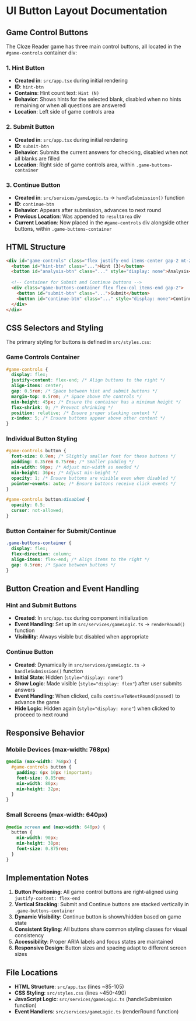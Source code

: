 # UI Button Layout Documentation

## Game Control Buttons

The Cloze Reader game has three main control buttons, all located in the `#game-controls` container div:

### 1. Hint Button
- **Created in**: `src/app.tsx` during initial rendering
- **ID**: `hint-btn`
- **Contains**: Hint count text: `Hint (N)`
- **Behavior**: Shows hints for the selected blank, disabled when no hints remaining or when all questions are answered
- **Location**: Left side of game controls area

### 2. Submit Button
- **Created in**: `src/app.tsx` during initial rendering
- **ID**: `submit-btn`
- **Behavior**: Submits the current answers for checking, disabled when not all blanks are filled
- **Location**: Right side of game controls area, within `.game-buttons-container`

### 3. Continue Button
- **Created in**: `src/services/gameLogic.ts` → `handleSubmission()` function
- **ID**: `continue-btn`
- **Behavior**: Appears after submission, advances to next round
- **Previous Location**: Was appended to `resultArea` div
- **Current Location**: Now placed in the `#game-controls` div alongside other buttons, within `.game-buttons-container`

## HTML Structure

```html
<div id="game-controls" class="flex justify-end items-center gap-2 mt-2 min-h-[45px]">
  <button id="hint-btn" class="...">Hint (3)</button>
  <button id="analysis-btn" class="..." style="display: none">Analysis</button>
  
  <!-- Container for Submit and Continue buttons -->
  <div class="game-buttons-container flex flex-col items-end gap-2">
    <button id="submit-btn" class="...">Submit</button>
    <button id="continue-btn" class="..." style="display: none">Continue</button>
  </div>
</div>
```

## CSS Selectors and Styling

The primary styling for buttons is defined in `src/styles.css`:

### Game Controls Container
```css
#game-controls {
  display: flex;
  justify-content: flex-end; /* Align buttons to the right */
  align-items: center;
  gap: 0.5rem; /* Space between hint and submit buttons */
  margin-top: 0.5rem; /* Space above the controls */
  min-height: 45px; /* Ensure the container has a minimum height */
  flex-shrink: 0; /* Prevent shrinking */
  position: relative; /* Ensure proper stacking context */
  z-index: 5; /* Ensure buttons appear above other content */
}
```

### Individual Button Styling
```css
#game-controls button {
  font-size: 0.9em; /* Slightly smaller font for these buttons */
  padding: 0.35rem 0.75rem; /* Smaller padding */
  min-width: 90px; /* Adjust min-width as needed */
  min-height: 36px; /* Adjust min-height */
  opacity: 1; /* Ensure buttons are visible even when disabled */
  pointer-events: auto; /* Ensure buttons receive click events */
}

#game-controls button:disabled {
  opacity: 0.5;
  cursor: not-allowed;
}
```

### Button Container for Submit/Continue
```css
.game-buttons-container {
  display: flex;
  flex-direction: column;
  align-items: flex-end; /* Align items to the right */
  gap: 0.5rem; /* Space between buttons */
}
```

## Button Creation and Event Handling

### Hint and Submit Buttons
- **Created**: In `src/app.tsx` during component initialization
- **Event Handling**: Set up in `src/services/gameLogic.ts` → `renderRound()` function
- **Visibility**: Always visible but disabled when appropriate

### Continue Button
- **Created**: Dynamically in `src/services/gameLogic.ts` → `handleSubmission()` function
- **Initial State**: Hidden (`style="display: none"`)
- **Show Logic**: Made visible (`style="display: flex"`) after user submits answers
- **Event Handling**: When clicked, calls `continueToNextRound(passed)` to advance the game
- **Hide Logic**: Hidden again (`style="display: none"`) when clicked to proceed to next round

## Responsive Behavior

### Mobile Devices (max-width: 768px)
```css
@media (max-width: 768px) {
  #game-controls button {
    padding: 6px 10px !important;
    font-size: 0.85rem;
    min-width: 80px;
    min-height: 32px;
  }
}
```

### Small Screens (max-width: 640px)
```css
@media screen and (max-width: 640px) {
  button {
    min-width: 90px; 
    min-height: 38px; 
    font-size: 0.875rem;
  }
}
```

## Implementation Notes

1. **Button Positioning**: All game control buttons are right-aligned using `justify-content: flex-end`
2. **Vertical Stacking**: Submit and Continue buttons are stacked vertically in `.game-buttons-container`
3. **Dynamic Visibility**: Continue button is shown/hidden based on game state
4. **Consistent Styling**: All buttons share common styling classes for visual consistency
5. **Accessibility**: Proper ARIA labels and focus states are maintained
6. **Responsive Design**: Button sizes and spacing adapt to different screen sizes

## File Locations

- **HTML Structure**: `src/app.tsx` (lines ~85-105)
- **CSS Styling**: `src/styles.css` (lines ~450-490)
- **JavaScript Logic**: `src/services/gameLogic.ts` (handleSubmission function)
- **Event Handlers**: `src/services/gameLogic.ts` (renderRound function)
